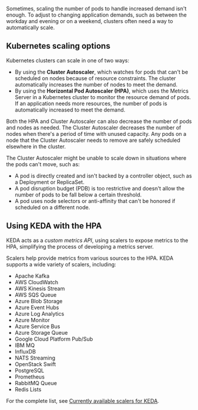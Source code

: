 Sometimes, scaling the number of pods to handle increased demand isn't enough. To adjust to changing application demands, such as between the workday and evening or on a weekend, clusters often need a way to automatically scale.

## Kubernetes scaling options

Kubernetes clusters can scale in one of two ways:

* By using the **Cluster Autoscaler**, which watches for pods that can't be scheduled on nodes because of resource constraints. The cluster automatically increases the number of nodes to meet the demand.
* By using the **Horizontal Pod Autoscaler (HPA)**, which uses the Metrics Server in a Kubernetes cluster to monitor the resource demand of pods. If an application needs more resources, the number of pods is automatically increased to meet the demand.

Both the HPA and Cluster Autoscaler can also decrease the number of pods and nodes as needed. The Cluster Autoscaler decreases the number of nodes when there's a period of time with unused capacity. Any pods on a node that the Cluster Autoscaler needs to remove are safely scheduled elsewhere in the cluster.

The Cluster Autoscaler might be unable to scale down in situations where the pods can't move, such as:

* A pod is directly created and isn't backed by a controller object, such as a Deployment or ReplicaSet.
* A pod disruption budget (PDB) is too restrictive and doesn't allow the number of pods to be fall below a certain threshold.
* A pod uses node selectors or anti-affinity that can't be honored if scheduled on a different node.

## Using KEDA with the HPA

KEDA acts as a *custom metrics API*, using scalers to expose metrics to the HPA, simplifying the process of developing a metrics server.

Scalers help provide metrics from various sources to the HPA. KEDA supports a wide variety of scalers, including:

* Apache Kafka
* AWS CloudWatch
* AWS Kinesis Stream
* AWS SQS Queue
* Azure Blob Storage
* Azure Event Hubs
* Azure Log Analytics
* Azure Monitor
* Azure Service Bus
* Azure Storage Queue
* Google Cloud Platform Pub/Sub
* IBM MQ
* InfluxDB
* NATS Streaming
* OpenStack Swift
* PostgreSQL
* Prometheus
* RabbitMQ Queue
* Redis Lists

For the complete list, see [Currently available scalers for KEDA](https://keda.sh/docs/2.2/scalers/).
